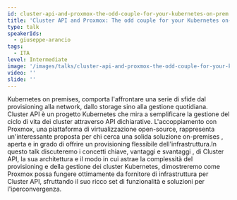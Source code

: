 ```yaml
---
id: cluster-api-and-proxmox-the-odd-couple-for-your-kubernetes-on-prem
title: 'Cluster API and Proxmox: The odd couple for your Kubernetes on-prem'
type: talk
speakerIds:
  - giuseppe-arancio
tags:
  - ITA
level: Intermediate
image: '/images/talks/cluster-api-and-proxmox-the-odd-couple-for-your-kubernetes-on-prem.webp'
video: ''
slide: ''
---
```


Kubernetes on premises, comporta l'affrontare una serie di sfide dal provisioning alla network, dallo storage sino alla gestione quotidiana. Cluster API è un progetto Kubernetes che mira a semplificare la gestione del ciclo di vita dei cluster attraverso API dichiarative. L'accoppiamento con Proxmox, una piattaforma di virtualizzazione open-source, rappresenta un'interessante proposta per chi cerca una solida soluzione on-premises , aperta e in grado di offrire un provisioning flessibile dell'infrastruttura.In questo talk discuteremo i concetti chiave, vantaggi e svantaggi , di Cluster API, la sua architettura e il modo in cui astrae la complessità del provisioning e della gestione dei cluster Kubernetes, dimostreremo come Proxmox possa fungere ottimamente da fornitore di infrastruttura per Cluster API, sfruttando il suo ricco set di funzionalità e soluzioni per l'iperconvergenza.
